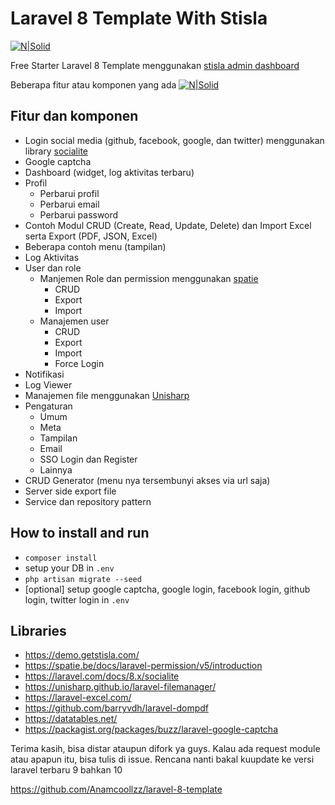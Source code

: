# Laravel 8 Template With Stisla

[![N|Solid](https://res.cloudinary.com/sistem-informasi/image/upload/c_scale,w_100/v1677141031/logo_srs66z.png)](https://anamapp.my.id)

Free Starter Laravel 8 Template menggunakan [stisla admin dashboard ](https://github.com/stisla/stisla)

Beberapa fitur atau komponen yang ada
[![N|Solid](https://res.cloudinary.com/sistem-informasi/image/upload/v1677142211/Screen_Shot_2023-02-23_at_15.26.27_axnj7a.png)](https://anamapp.my.id)

## Fitur dan komponen

-   Login social media (github, facebook, google, dan twitter) menggunakan library [socialite](https://laravel.com/docs/8.x/socialite)
-   Google captcha
-   Dashboard (widget, log aktivitas terbaru)
-   Profil
    -   Perbarui profil
    -   Perbarui email
    -   Perbarui password
-   Contoh Modul CRUD (Create, Read, Update, Delete) dan Import Excel serta Export (PDF, JSON, Excel)
-   Beberapa contoh menu (tampilan)
-   Log Aktivitas
-   User dan role
    -   Manjemen Role dan permission menggunakan [spatie](https://spatie.be/docs/laravel-permission/v5/introduction)
        -   CRUD
        -   Export
        -   Import
    -   Manajemen user
        -   CRUD
        -   Export
        -   Import
        -   Force Login
-   Notifikasi
-   Log Viewer
-   Manajemen file menggunakan [Unisharp](https://unisharp.github.io/laravel-filemanager/)
-   Pengaturan
    -   Umum
    -   Meta
    -   Tampilan
    -   Email
    -   SSO Login dan Register
    -   Lainnya
-   CRUD Generator (menu nya tersembunyi akses via url saja)
-   Server side export file
-   Service dan repository pattern

## How to install and run

-   `composer install`
-   setup your DB in `.env`
-   `php artisan migrate --seed`
-   [optional] setup google captcha, google login, facebook login, github login, twitter login in `.env`

## Libraries

-   https://demo.getstisla.com/
-   https://spatie.be/docs/laravel-permission/v5/introduction
-   https://laravel.com/docs/8.x/socialite
-   https://unisharp.github.io/laravel-filemanager/
-   https://laravel-excel.com/
-   https://github.com/barryvdh/laravel-dompdf
-   https://datatables.net/
-   https://packagist.org/packages/buzz/laravel-google-captcha

Terima kasih, bisa distar ataupun difork ya guys. Kalau ada request module atau apapun itu, bisa tulis di issue.
Rencana nanti bakal kuupdate ke versi laravel terbaru 9 bahkan 10

https://github.com/Anamcoollzz/laravel-8-template
